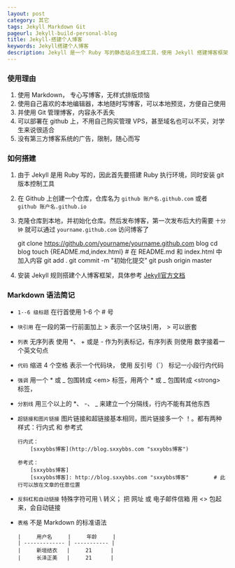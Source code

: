 ```yaml
---
layout: post
category: 其它
tags: Jekyll Markdown Git
pageurl: Jekyll-build-personal-blog
title: Jekyll-搭建个人博客
keywords: Jekyll搭建个人博客
description: Jekyll 是一个 Ruby 写的静态站点生成工具，使用 Jekyll 搭建博客框架；撰写文章使用 Markdown，省去排版，样式的烦恼；使用 git 版本管理博客内容，内容永不丢失，并支持免费部署在 Github 上。
---
```


### 使用理由

  1. 使用 Markdown， 专心写博客，无样式排版烦恼
  2. 使用自己喜欢的本地编辑器，本地随时写博客，可以本地预览，方便自己使用
  3. 并使用 Git 管理博客，内容永不丢失
  4. 可以部署在 github 上，不用自己购买管理 VPS，甚至域名也可以不买，对学生来说很适合
  5. 没有第三方博客系统的广告，限制，随心而写

### 如何搭建

  1. 由于 Jekyll 是用 Ruby 写的，因此首先要搭建 Ruby 执行环境，同时安装 git 版本控制工具
  2. 在 Github 上创建一个仓库，仓库名为 `github 账户名.github.com` 或者 `github 账户名.github.io`
  3. 克隆仓库到本地，并初始化仓库。然后发布博客，第一次发布后大约需要 `十分钟` 就可以通过 `yourname.github.com` 访问博客了

        git clone https://github.com/yourname/yourname.github.com blog
        cd blog
        touch {README.md,index.html}        # 在 README.md 和 index.html 中加入内容
        git add .
        git commit -m "初始化提交"
        git push origin master

  4. 安装 Jekyll 规则搭建个人博客框架，具体参考 [Jekyll官方文档][jekyll]

### Markdown 语法简记

  * `1--6 级标题` 在行首使用 1-6 个 # 号
  * `块引用` 在一段的第一行前面加上 > 表示一个区块引用， > 可以嵌套
  * `列表` 无序列表 使用 *、 + 或是 - 作为列表标记，有序列表 则使用 数字接着一个英文句点
  * `代码` 缩进 4 个空格 表示一个代码块， 使用 反引号（\`）  标记一小段行内代码
  * `强调` 用一个 * 或 _ 包围转成 \<em> 标签，用两个 * 或 _ 包围转成 \<strong> 标签，
  * `分割线` 用三个以上的 *、 -、 _ 来建立一个分隔线，行内不能有其他东西
  * `超链接和图片链接` 图片链接和超链接基本相同，图片链接多一个 ！。都有两种样式：行内式 和 参考式

        行内式：
            [sxxybbs博客](http://blog.sxxybbs.com "sxxybbs博客")
            
        参考式：
            [sxxybbs博客]
            [sxxybbs博客]: http://blog.sxxybbs.com "sxxybbs博客"        # 此行可以放在文章的任意位置

  * `反斜杠和自动链接` 特殊字符可用 \ 转义； 把 网址 或 电子邮件信箱 用 <> 包起来，会自动链接
  * `表格` 不是 Markdown 的标准语法

        |     用户名     |     年龄     |
        | ------------- | ----------- |
        |     新垣结衣   |     21      |
        |     长泽正美   |     21      |

[jekyll]: http://jekyllrb.com/ "Jekyll 官方文档"
